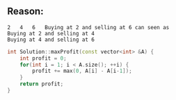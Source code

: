 ## Reason: 

    2   4   6   Buying at 2 and selling at 6 can seen as
    Buying at 2 and selling at 4
    Buying at 4 and selling at 6

```cpp
int Solution::maxProfit(const vector<int> &A) {
    int profit = 0;
    for(int i = 1; i < A.size(); ++i) {
        profit += max(0, A[i] - A[i-1]);
    }
    return profit;
}

```
